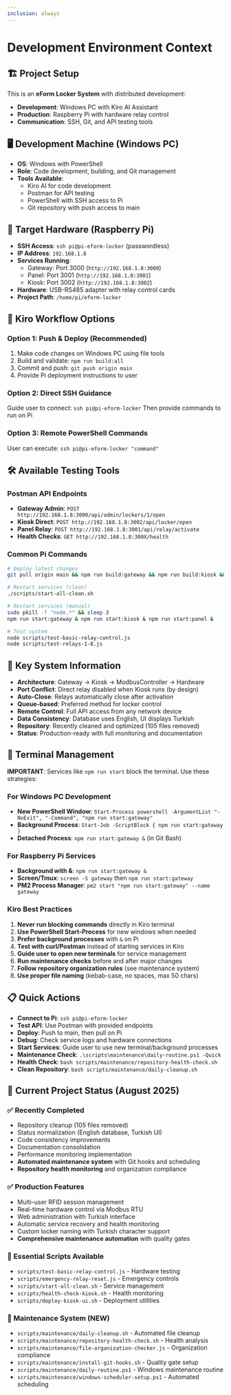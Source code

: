 ```yaml
---
inclusion: always
---
```


# Development Environment Context

## 🏗️ **Project Setup**

This is an **eForm Locker System** with distributed development:

- **Development**: Windows PC with Kiro AI Assistant
- **Production**: Raspberry Pi with hardware relay control
- **Communication**: SSH, Git, and API testing tools

## 🖥️ **Development Machine (Windows PC)**

- **OS**: Windows with PowerShell
- **Role**: Code development, building, and Git management
- **Tools Available**:
  - Kiro AI for code development
  - Postman for API testing
  - PowerShell with SSH access to Pi
  - Git repository with push access to main

## 🔧 **Target Hardware (Raspberry Pi)**

- **SSH Access**: `ssh pi@pi-eform-locker` (passwordless)
- **IP Address**: `192.168.1.8`
- **Services Running**:
  - Gateway: Port 3000 (`http://192.168.1.8:3000`)
  - Panel: Port 3001 (`http://192.168.1.8:3001`)
  - Kiosk: Port 3002 (`http://192.168.1.8:3002`)
- **Hardware**: USB-RS485 adapter with relay control cards
- **Project Path**: `/home/pi/eform-locker`

## 🔄 **Kiro Workflow Options**

### **Option 1: Push & Deploy (Recommended)**

1. Make code changes on Windows PC using file tools
2. Build and validate: `npm run build:all`
3. Commit and push: `git push origin main`
4. Provide Pi deployment instructions to user

### **Option 2: Direct SSH Guidance**

Guide user to connect: `ssh pi@pi-eform-locker`
Then provide commands to run on Pi

### **Option 3: Remote PowerShell Commands**

User can execute: `ssh pi@pi-eform-locker "command"`

## 🛠️ **Available Testing Tools**

### **Postman API Endpoints**

- **Gateway Admin**: `POST http://192.168.1.8:3000/api/admin/lockers/1/open`
- **Kiosk Direct**: `POST http://192.168.1.8:3002/api/locker/open`
- **Panel Relay**: `POST http://192.168.1.8:3001/api/relay/activate`
- **Health Checks**: `GET http://192.168.1.8:300X/health`

### **Common Pi Commands**

```bash
# Deploy latest changes
git pull origin main && npm run build:gateway && npm run build:kiosk && npm run build:panel

# Restart services (clean)
./scripts/start-all-clean.sh

# Restart services (manual)
sudo pkill -f "node.*" && sleep 3
npm run start:gateway & npm run start:kiosk & npm run start:panel &

# Test system
node scripts/test-basic-relay-control.js
node scripts/test-relays-1-8.js
```

## 🎯 **Key System Information**

- **Architecture**: Gateway → Kiosk → ModbusController → Hardware
- **Port Conflict**: Direct relay disabled when Kiosk runs (by design)
- **Auto-Close**: Relays automatically close after activation
- **Queue-based**: Preferred method for locker control
- **Remote Control**: Full API access from any network device
- **Data Consistency**: Database uses English, UI displays Turkish
- **Repository**: Recently cleaned and optimized (105 files removed)
- **Status**: Production-ready with full monitoring and documentation

## 🚫 **Terminal Management**

**IMPORTANT**: Services like `npm run start` block the terminal. Use these strategies:

### **For Windows PC Development**

- **New PowerShell Window**: `Start-Process powershell -ArgumentList "-NoExit", "-Command", "npm run start:gateway"`
- **Background Process**: `Start-Job -ScriptBlock { npm run start:gateway }`
- **Detached Process**: `npm run start:gateway &` (in Git Bash)

### **For Raspberry Pi Services**

- **Background with &**: `npm run start:gateway &`
- **Screen/Tmux**: `screen -S gateway` then `npm run start:gateway`
- **PM2 Process Manager**: `pm2 start "npm run start:gateway" --name gateway`

### **Kiro Best Practices**

1. **Never run blocking commands** directly in Kiro terminal
2. **Use PowerShell Start-Process** for new windows when needed
3. **Prefer background processes** with `&` on Pi
4. **Test with curl/Postman** instead of starting services in Kiro
5. **Guide user to open new terminals** for service management
6. **Run maintenance checks** before and after major changes
7. **Follow repository organization rules** (see maintenance system)
8. **Use proper file naming** (kebab-case, no spaces, max 50 chars)

## 📋 **Quick Actions**

- **Connect to Pi**: `ssh pi@pi-eform-locker`
- **Test API**: Use Postman with provided endpoints
- **Deploy**: Push to main, then pull on Pi
- **Debug**: Check service logs and hardware connections
- **Start Services**: Guide user to use new terminal/background processes
- **Maintenance Check**: `.\scripts\maintenance\daily-routine.ps1 -Quick`
- **Health Check**: `bash scripts/maintenance/repository-health-check.sh`
- **Clean Repository**: `bash scripts/maintenance/daily-cleanup.sh`

## 🎯 **Current Project Status (August 2025)**

### **✅ Recently Completed**

- Repository cleanup (105 files removed)
- Status normalization (English database, Turkish UI)
- Code consistency improvements
- Documentation consolidation
- Performance monitoring implementation
- **Automated maintenance system** with Git hooks and scheduling
- **Repository health monitoring** and organization compliance

### **✅ Production Features**

- Multi-user RFID session management
- Real-time hardware control via Modbus RTU
- Web administration with Turkish interface
- Automatic service recovery and health monitoring
- Custom locker naming with Turkish character support
- **Comprehensive maintenance automation** with quality gates

### **🔧 Essential Scripts Available**

- `scripts/test-basic-relay-control.js` - Hardware testing
- `scripts/emergency-relay-reset.js` - Emergency controls
- `scripts/start-all-clean.sh` - Service management
- `scripts/health-check-kiosk.sh` - Health monitoring
- `scripts/deploy-kiosk-ui.sh` - Deployment utilities

### **🧹 Maintenance System (NEW)**

- `scripts/maintenance/daily-cleanup.sh` - Automated file cleanup
- `scripts/maintenance/repository-health-check.sh` - Health analysis
- `scripts/maintenance/file-organization-checker.js` - Organization compliance
- `scripts/maintenance/install-git-hooks.sh` - Quality gate setup
- `scripts/maintenance/daily-routine.ps1` - Windows maintenance routine
- `scripts/maintenance/windows-scheduler-setup.ps1` - Automated scheduling
